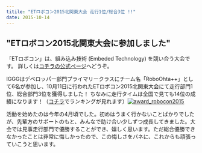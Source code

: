 ```yaml
---
titile: "ETロボコン2015北関東大会 走行1位/総合3位 !!"
date: 2015-10-14
---
```


## "ETロボコン2015北関東大会に参加しました"

「ETロボコン」は、組み込み技術 (Embeded Technology) を競い合う大会です。
詳しくは[コチラの公式ページ](http://www.etrobo.jp/2015/)へどうぞ。

IGGGはデベロッパー部門プライマリークラスにチーム名「RoboOhta++」として6名が参加し、10月11日に行われたETロボコン2015北関東大会にて走行部門1位、総合部門3位を獲得しました！
ちなみに走行タイムは全国で見ても14位の成績になります！（[コチラ](http://etroboranking.azurewebsites.net/DevPrimary/2015)でランキングが見れます）[![award_robocon2015](//www.iggg.org/wp-content/uploads/2015/10/award_robocon2015-300x225.jpg)](//www.iggg.org/wp-content/uploads/2015/10/award_robocon2015.jpg)

活動を始めたのは今年の4月頃でした。初めはうまく行かないことばかりでしたが、先輩方のサポートのもと、みんなで助け合い少しずつ成長してきました。大会では見事走行部門で優勝することができ、嬉しく思います。ただ総合優勝できなかったことは非常に悔しかったので、この悔しさをバネに、これからも頑張っていこうと思います。